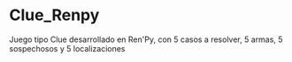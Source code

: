 # Clue_Renpy
Juego tipo Clue desarrollado en Ren'Py, con 5 casos a resolver, 5 armas, 5 sospechosos y 5 localizaciones
